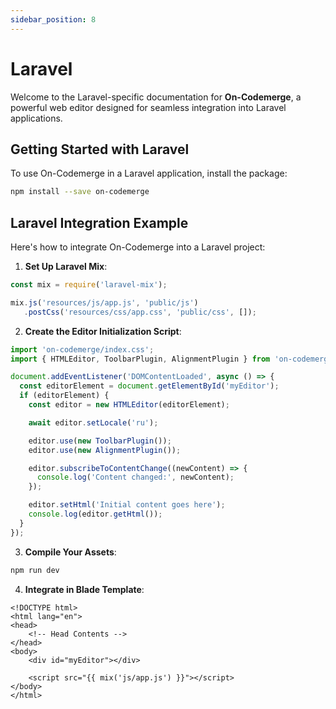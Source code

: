 ```yaml
---
sidebar_position: 8
---
```


# Laravel

Welcome to the Laravel-specific documentation for **On-Codemerge**, a powerful web editor designed for seamless integration into Laravel applications.

## Getting Started with Laravel

To use On-Codemerge in a Laravel application, install the package:

```bash
npm install --save on-codemerge
```

## Laravel Integration Example

Here's how to integrate On-Codemerge into a Laravel project:

1. **Set Up Laravel Mix**:

```javascript title="webpack.mix.js"
const mix = require('laravel-mix');

mix.js('resources/js/app.js', 'public/js')
   .postCss('resources/css/app.css', 'public/css', []);
```

2. **Create the Editor Initialization Script**:

```javascript title="resources/js/app.js"
import 'on-codemerge/index.css';
import { HTMLEditor, ToolbarPlugin, AlignmentPlugin } from 'on-codemerge';

document.addEventListener('DOMContentLoaded', async () => {
  const editorElement = document.getElementById('myEditor');
  if (editorElement) {
    const editor = new HTMLEditor(editorElement);

    await editor.setLocale('ru');

    editor.use(new ToolbarPlugin());
    editor.use(new AlignmentPlugin());

    editor.subscribeToContentChange((newContent) => {
      console.log('Content changed:', newContent);
    });

    editor.setHtml('Initial content goes here');
    console.log(editor.getHtml());
  }
});
```

3. **Compile Your Assets**:

```bash
npm run dev
```

4. **Integrate in Blade Template**:

```blade title="welcome.blade.php"
<!DOCTYPE html>
<html lang="en">
<head>
    <!-- Head Contents -->
</head>
<body>
    <div id="myEditor"></div>

    <script src="{{ mix('js/app.js') }}"></script>
</body>
</html>
```

